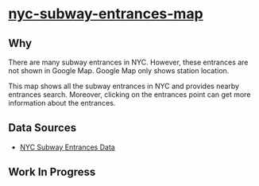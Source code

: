 # [nyc-subway-entrances-map](http://jeanpan.github.io/nyc-subway-entrances-map/)

## Why

There are many subway entrances in NYC. However, these entrances are not shown in Google Map. Google Map only shows station location.

This map shows all the subway entrances in NYC and provides nearby entrances search. Moreover, clicking on the entrances point can get more information about the entrances.

## Data Sources

- [NYC Subway Entrances Data](https://data.ny.gov/)

## Work In Progress
